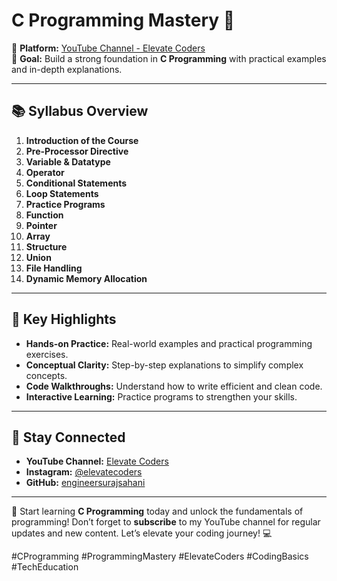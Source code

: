 # C Programming Mastery 🚀

🎥 **Platform:** [YouTube Channel - Elevate Coders](https://www.youtube.com/@elevatecoders)  
🎯 **Goal:** Build a strong foundation in **C Programming** with practical examples and in-depth explanations.  

---

## 📚 Syllabus Overview
1. **Introduction of the Course**  
2. **Pre-Processor Directive**  
3. **Variable & Datatype**  
4. **Operator**  
5. **Conditional Statements**  
6. **Loop Statements**  
7. **Practice Programs**  
8. **Function**  
9. **Pointer**  
10. **Array**  
11. **Structure**  
12. **Union**  
13. **File Handling**  
14. **Dynamic Memory Allocation**  

---

## 🌟 Key Highlights
- **Hands-on Practice:** Real-world examples and practical programming exercises.  
- **Conceptual Clarity:** Step-by-step explanations to simplify complex concepts.  
- **Code Walkthroughs:** Understand how to write efficient and clean code.  
- **Interactive Learning:** Practice programs to strengthen your skills.  

---

## 🔗 Stay Connected
- **YouTube Channel:** [Elevate Coders](https://www.youtube.com/@elevatecoders)  
- **Instagram:** [@elevatecoders](https://www.instagram.com/elevatecoders)  
- **GitHub:** [engineersurajsahani](https://github.com/engineersurajsahani)  

---

🎉 Start learning **C Programming** today and unlock the fundamentals of programming! Don’t forget to **subscribe** to my YouTube channel for regular updates and new content. Let’s elevate your coding journey! 💻  

#CProgramming #ProgrammingMastery #ElevateCoders #CodingBasics #TechEducation
